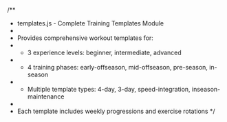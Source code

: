 /**
 * templates.js - Complete Training Templates Module
 * 
 * Provides comprehensive workout templates for:
 * - 3 experience levels: beginner, intermediate, advanced
 * - 4 training phases: early-offseason, mid-offseason, pre-season, in-season
 * - Multiple template types: 4-day, 3-day, speed-integration, inseason-maintenance
 * 
 * Each template includes weekly progressions and exercise rotations
 */
